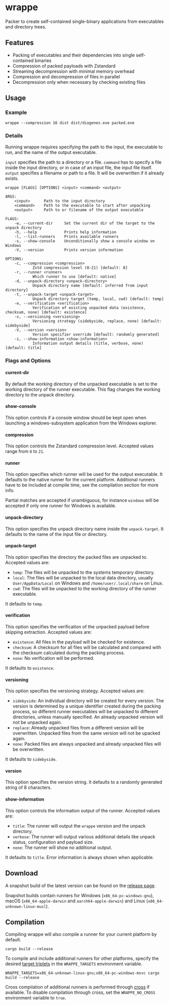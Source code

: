 # wrappe

Packer to create self-contained single-binary applications from executables and directory trees.

## Features

* Packing of executables and their dependencies into single self-contained binaries
* Compression of packed payloads with Zstandard
* Streaming decompression with minimal memory overhead
* Compression and decompression of files in parallel
* Decompression only when necessary by checking existing files

## Usage

### Example

```shell
wrappe --compression 16 dist dist/diogenes.exe packed.exe
```

### Details

Running wrappe requires specifying the path to the input, the executable to run, and the name of the output executable.

`input` specifies the path to a directory or a file. `command` has to specify a file inside the input directory, or in case of an input file, the input file itself. `output` specifies a filename or path to a file. It will be overwritten if it already exists.

```shell
wrappe [FLAGS] [OPTIONS] <input> <command> <output>

ARGS:
    <input>      Path to the input directory
    <command>    Path to the executable to start after unpacking
    <output>     Path to or filename of the output executable

FLAGS:
    -w, --current-dir     Set the current dir of the target to the unpack directory
    -h, --help            Prints help information
    -l, --list-runners    Prints available runners
    -s, --show-console    Unconditionally show a console window on Windows
    -V, --version         Prints version information

OPTIONS:
    -c, --compression <compression>
            Zstd compression level (0-21) [default: 8]
    -r, --runner <runner>
            Which runner to use [default: native]
    -d, --unpack-directory <unpack-directory>
            Unpack directory name [default: inferred from input directory]
    -t, --unpack-target <unpack-target>
            Unpack directory target (temp, local, cwd) [default: temp]
    -e, --verification <verification>
            Verification of existing unpacked data (existence, checksum, none) [default: existence]
    -v, --versioning <versioning>
            Versioning strategy (sidebyside, replace, none) [default: sidebyside]
    -V, --version <version>
            Version specifier override [default: randomly generated]
    -i, --show-information <show-information>
            Information output details (title, verbose, none) [default: title]
```

### Flags and Options

#### current-dir

By default the working directory of the unpacked executable is set to the working directory of the runner executable. This flag changes the working directory to the unpack directory.

#### show-console

This option controls if a console window should be kept open when launching a windows-subsystem application from the Windows explorer.

#### compression

This option controls the Zstandard compression level. Accepted values range from `0` to `21`.

#### runner

This option specifies which runner will be used for the output executable. It defaults to the native runner for the current platform. Additional runners have to be included at compile time, see the compilation section for more info.

Partial matches are accepted if unambiguous, for instance `windows` will be accepted if only one runner for Windows is available.

#### unpack-directory

This option specifies the unpack directory name inside the `unpack-target`. It defaults to the name of the input file or directory.

#### unpack-target

This option specifies the directory the packed files are unpacked to. Accepted values are:

* `temp`: The files will be unpacked to the systems temporary directory.
* `local`: The files will be unpacked to the local data directory, usually `User/AppData/Local` on Windows and `/home/user/.local/share` on Linux.
* `cwd`: The files will be unpacked to the working directory of the runner executable.

It defaults to `temp`.

#### verification

This option specifies the verification of the unpacked payload before skipping extraction. Accepted values are:

* `existence`: All files in the payload will be checked for existence.
* `checksum`: A checksum for all files will be calculated and compared with the checksum calculated during the packing process.
* `none`: No verification will be performed.

It defaults to `existence`.

#### versioning

This option specifies the versioning strategy. Accepted values are:

* `sidebyside`: An individual directory will be created for every version. The version is determined by a unique identifier created during the packing process, so different runner executables will be unpacked to different directories, unless manually specified. An already unpacked version will not be unpacked again.
* `replace`: Already unpacked files from a different version will be overwritten. Unpacked files from the same version will not be upacked again.
* `none`: Packed files are always unpacked and already unpacked files will be overwritten.

It defaults to `sidebyside`.

#### version

This option specifies the version string. It defaults to a randomly generated string of 8 characters.

#### show-information

This option controls the information output of the runner. Accepted values are:

* `title`: The runner will output the `wrappe` version and the unpack directory.
* `verbose`: The runner will output various additional details like unpack status, configuration and payload size.
* `none`: The runner will show no additional output.

It defaults to `title`. Error information is always shown when applicable.

## Download

A snapshot build of the latest version can be found on the [release page](https://github.com/Systemcluster/wrappe/releases).

Snapshot builds contain runners for Windows (`x86_64-pc-windows-gnu`), macOS (`x86_64-apple-darwin` and `aarch64-apple-darwin`) and Linux (`x86_64-unknown-linux-musl`).

## Compilation

Compiling wrappe will also compile a runner for your current platform by default.

```shell
cargo build --release
```

To compile and include additional runners for other platforms, specify the desired [target triplets](https://doc.rust-lang.org/stable/rustc/targets/) in the `WRAPPE_TARGETS` environment variable.

```shell
WRAPPE_TARGETS=x86_64-unknown-linux-gnu;x86_64-pc-windows-msvc cargo build --release
```

Cross compilation of additional runners is performed through [cross](https://github.com/rust-embedded/cross) if available.
To disable compilation through cross, set the `WRAPPE_NO_CROSS` environment variable to `true`.
